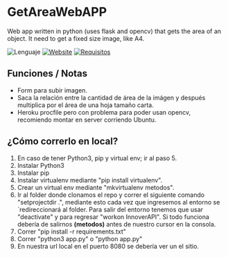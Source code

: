 # GetAreaWebAPP
Web app written in python (uses flask and opencv) that gets the area of an object. It need to get a fixed size image, like A4.

![Lenguaje](https://img.shields.io/badge/Lenguaje-Python-blue.svg)
[![Website](https://img.shields.io/badge/Website-Heroku-green.svg?logo=data:image/png;base64,iVBORw0KGgoAAAANSUhEUgAAAA4AAAAOCAQAAAC1QeVaAAAA70lEQVQY013QPUuCYRiG4aclG5qlrVp1K9SIqFWlD0iwralyiFd8p0ptaMoaioRwKoTEJiEcKn/d0ZDax72ey30dIYQQQhAkFAwNFSSE6QlmpJ2riEQqzqXNGKekE5dy1vX0rMtoOJEUgkUDp2YVVcVqIrGUUwOLQVbHjSPLVnV1rdgxcq8jG6w5Vvag61VT04s7D8qOrX3HkrwL1z6NnNmSV/ofW969u1VXsP8Ty9qe9TXV9Tx5dPAdszrujWxbGT9U9KHlSm4yJSUWqYlFYmmH2pYmCA0ZG/pThIoFv/gubNpT/cM39Z0zb9fbb/gvvC7zcIQtJxIAAAAASUVORK5CYII=)](basiko.cloudapp.net:8080)
[![Requisitos](https://img.shields.io/badge/Requisitos-Actualizados-green.svg)](https://github.com/NotZombieFood/GetAreaWebAPP/blob/master/requirements.txt)

## Funciones / Notas
+ Form para subir imagen.
+ Saca la relación entre la cantidad de área de la imágen y después multiplica por el área de una hoja tamaño carta.
+ Heroku procfile pero con problema para poder usan opencv, recomiendo montar en server corriendo Ubuntu.



## ¿Cómo correrlo en local?
1. En caso de tener Python3, pip y virtual env; ir al paso 5.
2. Instalar Python3
3. Instalar pip 
4. Instalar virtualenv mediante "pip install virtualenv". 
5. Crear un virtual env mediante "mkvirtualenv metodos".
6. Ir al folder donde clonamos el repo y correr el siguiente comando "setprojectdir .", mediante esto cada vez que ingresemos al entorno se´redireccionará al folder. Para salir del entorno tenemos que usar "deactivate" y para regresar "workon InnoverAPI". Si todo funciona debería de salirnos **(metodos)** antes de nuestro cursor en la consola.
7. Correr "pip install -r requirements.txt"
8. Correr  "python3 app.py" o "python app.py"
9. En nuestra url local en el puerto 8080 se debería ver un el sitio.
